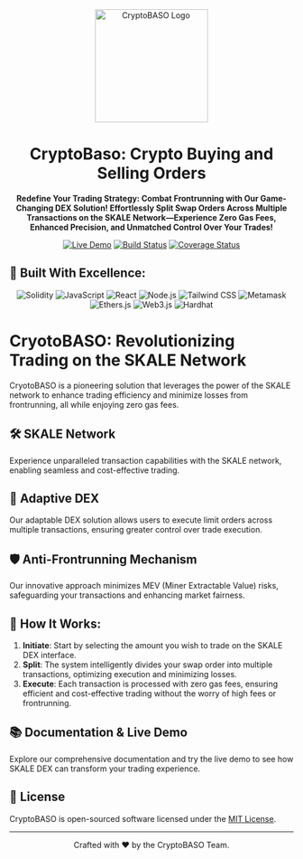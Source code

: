 <div align="center">

<img src="https://drive.google.com/file/d/1enT-PtFX2iyTnrUCrq0Oty-NsckLKDID/view?usp=sharing" alt="CryptoBASO Logo" width="200"/>

#  CryptoBaso: Crypto Buying and Selling Orders 

**Redefine Your Trading Strategy: Combat Frontrunning with Our Game-Changing DEX Solution! Effortlessly Split Swap Orders Across Multiple Transactions on the SKALE Network—Experience Zero Gas Fees, Enhanced Precision, and Unmatched Control Over Your Trades!**

[![Live Demo](https://img.shields.io/badge/Live-Demo-brightgreen)](https://ethdenver-smoky.vercel.app/)
[![Build Status](https://img.shields.io/badge/build-passing-brightgreen.svg)]()
[![Coverage Status](https://img.shields.io/badge/coverage-100%25-brightgreen.svg)]()

</div>

## 🌟 Built With Excellence:

<div align="center">

![Solidity](https://img.shields.io/badge/Solidity-363636?logo=solidity&logoColor=white)
![JavaScript](https://img.shields.io/badge/JavaScript-F7DF1E?logo=javascript&logoColor=black)
![React](https://img.shields.io/badge/React-61DAFB?logo=react&logoColor=black)
![Node.js](https://img.shields.io/badge/Node.js-43853D?logo=node.js&logoColor=white)
![Tailwind CSS](https://img.shields.io/badge/Tailwind_CSS-38B2AC?logo=tailwind-css&logoColor=white)
![Metamask](https://img.shields.io/badge/Metamask-FF6B00?logo=metamask&logoColor=white)
![Ethers.js](https://img.shields.io/badge/Ethers.js-3C3C3D?logo=ethers&logoColor=white)
![Web3.js](https://img.shields.io/badge/Web3.js-F16822?logo=web3.js&logoColor=white)
![Hardhat](https://img.shields.io/badge/Hardhat-FFDB58?logo=hardhat&logoColor=black)

</div>

# CryotoBASO: Revolutionizing Trading on the SKALE Network

CryotoBASO is a pioneering solution that leverages the power of the SKALE network to enhance trading efficiency and minimize losses from frontrunning, all while enjoying zero gas fees.

## 🛠 SKALE Network
Experience unparalleled transaction capabilities with the SKALE network, enabling seamless and cost-effective trading.

## 🔄 Adaptive DEX
Our adaptable DEX solution allows users to execute limit orders across multiple transactions, ensuring greater control over trade execution.

## 🛡 Anti-Frontrunning Mechanism
Our innovative approach minimizes MEV (Miner Extractable Value) risks, safeguarding your transactions and enhancing market fairness.

## 🚀 How It Works:

1. **Initiate**: Start by selecting the amount you wish to trade on the SKALE DEX interface.
2. **Split**: The system intelligently divides your swap order into multiple transactions, optimizing execution and minimizing losses.
3. **Execute**: Each transaction is processed with zero gas fees, ensuring efficient and cost-effective trading without the worry of high fees or frontrunning.

## 📚 Documentation & Live Demo
Explore our comprehensive documentation and try the live demo to see how SKALE DEX can transform your trading experience.

## 📝 License

CryptoBASO is open-sourced software licensed under the [MIT License](https://opensource.org/licenses/MIT).

---

<div align="center">

Crafted with ❤️ by the CryptoBASO Team.

</div>
